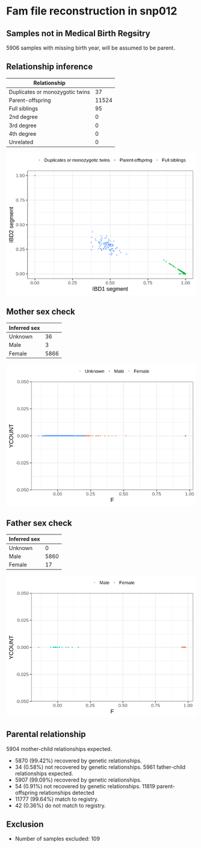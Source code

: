 # Fam file reconstruction in snp012
## Samples not in Medical Birth Regsitry
5906 samples with missing birth year, will be assumed to be parent.
## Relationship inference
| Relationship |   |
| ------------ | - |
| Duplicates or monozygotic twins| 37 |
| Parent-offspring| 11524 |
| Full siblings| 95 |
| 2nd degree| 0 |
| 3rd degree| 0 |
| 4th degree| 0 |
| Unrelated| 0 |

![](fam_reconstruction/ibd_plot.png)
## Mother sex check
| Inferred sex |   |
| ------------ | - |
| Unknown | 36 |
| Male | 3 |
| Female | 5866 |

![](fam_reconstruction/mother_sex_plot.png)
## Father sex check
| Inferred sex |   |
| ------------ | - |
| Unknown | 0 |
| Male | 5860 |
| Female | 17 |

![](fam_reconstruction/father_sex_plot.png)
## Parental relationship
5904 mother-child relationships expected.
- 5870 (99.42%) recovered by genetic relationships.
- 34 (0.58%) not recovered by genetic relationships.
5961 father-child relationships expected.
- 5907 (99.09%) recovered by genetic relationships.
- 54 (0.91%) not recovered by genetic relationships.
11819 parent-offspring relationships detected
- 11777 (99.64%) match to registry.
- 42 (0.36%) do not match to registry.
## Exclusion
- Number of samples excluded: 109
